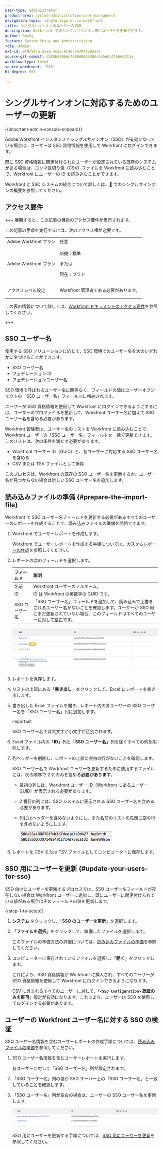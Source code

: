```yaml
---
user-type: administrator
product-area: system-administration;user-management
navigation-topic: single-sign-on-in-workfront
title: シングルサインオンのユーザーの更新
description: Workfront でのシングルサインオン用にユーザーを更新できます。
author: Becky
feature: System Setup and Administration
role: Admin
exl-id: 0f9c543a-2ae2-4c2c-9c4d-647079263a7e
source-git-commit: d585b698b6c7900d861a30dc6b5e0bff6bd6d13a
workflow-type: tm+mt
source-wordcount: '816'
ht-degree: 95%

---
```


# シングルサインオンに対応するためのユーザーの更新

<!-- Audited: 1/2024 -->

{{important-admin-console-onboard}}

Adobe Workfront インスタンスでシングルサインオン（SSO）が有効になっている場合は、ユーザーは SSO 資格情報を使用して Workfront にログインできます。

既に SSO 資格情報に関連付けられたユーザーが設定されている既存のシステムがある場合は、コンマ区切り値（CSV）ファイルを Workfront に読み込むことで、Workfront にユーザーの ID を読み込むことができます。

Workfront と SSO システムの統合について詳しくは、[&#128279;](../../../administration-and-setup/add-users/single-sign-on/sso-in-workfront.md) でのシングルサインオンの概要を参照してください。


## アクセス要件

+++ 展開すると、この記事の機能のアクセス要件が表示されます。

この記事の手順を実行するには、次のアクセス権が必要です。

<table style="table-layout:auto"> 
 <col> 
 <col> 
 <tbody> 
  <tr> 
   <td role="rowheader">Adobe Workfront プラン</td> 
   <td>任意</td> 
  </tr> 
  <tr> 
   <td role="rowheader">Adobe Workfront プラン</td> 
   <td><p>新規：標準</p><p>または</p><p>現在：プラン</p></td> 
  </tr> 
  <tr> 
   <td role="rowheader">アクセスレベル設定</td> 
   <td> <p>Workfront 管理者である必要があります。</p>  </td> 
  </tr> 
 </tbody> 
</table>

この表の情報について詳しくは、[Workfront ドキュメントのアクセス要件](/help/quicksilver/administration-and-setup/add-users/access-levels-and-object-permissions/access-level-requirements-in-documentation.md)を参照してください。

+++

## SSO ユーザー名

使用する SSO ソリューションに応じて、SSO 環境でのユーザー名を次のいずれかに名づけることができます。

* SSO ユーザー名
* フェデレーション ID
* フェデレーションユーザー名

SSO 環境で呼ばれるユーザー名に関係なく、フィールドの値はユーザーオブジェクトの「SSO ユーザー名」フィールドに格納されます。

ユーザーが SSO 資格情報を使用して Workfront にログインできるようにするには、ユーザーのプロファイルを更新して、Workfront ユーザー名に加えて SSO ユーザー名を含める必要があります。

Workfront 管理者は、ユーザー名のリストを Workfront に読み込むことで、Workfront ユーザーの「SSO ユーザー名」フィールドを一括で更新できます。このリストは、次の条件を満たす必要があります。

* Workfront ユーザー ID（GUID）と、各ユーザーに対応する SSO ユーザー名を含める
* CSV または TSV ファイルとして保存

このプロセスは、Workfront の既存の SSO ユーザー名を更新するか、ユーザー名が見つからない場合は新しい SSO ユーザー名を追加します。

## 読み込みファイルの準備 {#prepare-the-import-file}

Workfront で SSO ユーザー名フィールドを更新する必要があるすべてのユーザーのレポートを作成することで、読み込みファイルの準備を開始できます。

1. Workfront でユーザーレポートを作成します。

   Workfront でユーザーレポートを作成する手順については、[カスタムレポートの作成](../../../reports-and-dashboards/reports/creating-and-managing-reports/create-custom-report.md)を参照してください。

1. レポートの次のフィールドを選択します。

   | フィールド | 説明 |
   |---|---|
   | 名前 | Workfront ユーザーのフルネーム。 |
   | ID | ID は Workfront の英数字の GUID です。 |
   | SSO ユーザー名 | 「SSO ユーザー名」フィールドを追加して、読み込みで上書きされるユーザー名がないことを確認します。ユーザーが SSO 用にまだ更新されていない場合、このフィールドはすべてのユーザーに対して空白です。 |

   ![SSO ユーザー名を持つがアクセスできないユーザー &#x200B;](assets/users-with-sso-username-and-no-sso-access-only-field.png)

1. レポートを保存します。
1. リストの上部にある「**書き出し**」をクリックして、Excel にレポートを書き出します。
1. 書き出した Excel ファイルを開き、レポート内の各ユーザーの SSO ユーザー名を「SSO ユーザー名」列に追加します。

   >[!IMPORTANT]
   >
   >SSO ユーザー名では大文字と小文字が区別されます。

1. Excel ファイル内の「**ID**」列と「**SSO ユーザー名**」列を除くすべての列を削除します。

1. 列ヘッダーを削除し、レポートの上部に空白の行がないことを確認します。

   SSO ユーザー名で Workfront ユーザーを更新するために使用するファイルには、次の順序で 2 列のみを含める&#x200B;**必要があります**。

   * 最初の列には、Workfront ユーザー ID（Workfront にあるユーザー GUID）が表示される必要があります。
   * 2 番目の列には、SSO システムに表示される SSO ユーザー名を含める必要があります。
   * 列にはヘッダーを含めないようにし、また名前のリストの先頭に空の行を含めないようにします。

     ![&#x200B; ユーザー CSV を更新 &#x200B;](assets/update-users-for-sso-csv-file-for-import.png)

1. レポートを CSV または TSV ファイルとしてコンピューターに保存します。

## SSO 用にユーザーを更新 {#update-your-users-for-sso}

SSO 向けにユーザーを更新するプロセスでは、SSO ユーザー名フィールドが存在しない場合は Workfront ユーザーに追加し、既にユーザーに関連付けられている値がある場合はそのフィールドの値を更新します。

{{step-1-to-setup}}

1. **システム** をクリックし、「**SSO のユーザーを更新**」を選択します。

1. 「**ファイルを選択**」をクリックして、準備したファイルを選択します。

   このファイルの準備方法の詳細については、[読み込みファイルの準備](#prepare-the-import-file)を参照してください。

1. コンピューターに保存されているファイルを選択し、「**開く**」をクリックします。

   これにより、SSO 資格情報が Workfront に挿入され、すべてのユーザーが SSO 資格情報を使用して Workfront にログインできるようになります。

   CSV に含まれるすべてのユーザーに対して、「**`<SSO Configuration>` 認証のみを許可**」設定が有効になります。これにより、ユーザーは SSO を使用してログインする必要があります。

## ユーザーの Workfront ユーザー名に対する SSO の検証

SSO ユーザー名情報を含むユーザーレポートの作成手順については、[読み込みファイルの準備](#prepare-the-import-file)を参照してください。

1. SSO ユーザー名情報を含むユーザーレポートを実行します。

   各ユーザーに対して「SSO ユーザー名」列が設定されます。

1. 「SSO ユーザー名」列の値が SSO サーバー上の「SSO ユーザー名」と一致していることを確認します。
1. 「SSO ユーザー名」列が空白の場合は、ユーザーの SSO ユーザー名を更新します。

   ![SSO フィールドを持つユーザー &#x200B;](assets/users-with-sso-field-updated.png)

   SSO 用にユーザーを更新する手順については、[SSO 用にユーザーを更新](#update-your-users-for-sso)を参照してください。
